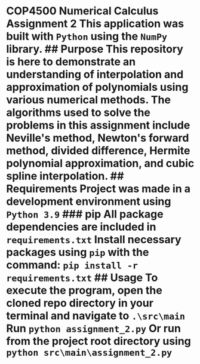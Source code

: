 # COP4500 Numerical Calculus Assignment 2 This application was built with `Python` using the `NumPy` library. ## Purpose This repository is here to demonstrate an understanding of interpolation and approximation of polynomials using various numerical methods. The algorithms used to solve the problems in this assignment include Neville's method, Newton's forward method, divided difference, Hermite polynomial approximation, and cubic spline interpolation. ## Requirements Project was made in a development environment using `Python 3.9` ### pip All package dependencies are included in `requirements.txt` Install necessary packages using `pip` with the command: ``` pip install -r requirements.txt ``` ## Usage To execute the program, open the cloned repo directory in your terminal and navigate to `.\src\main` Run ``` python assignment_2.py ``` Or run from the project root directory using ``` python src\main\assignment_2.py ```
